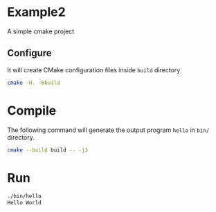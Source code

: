 
# Example2

A simple cmake project

## Configure

It will create CMake configuration files inside `build` directory

```sh
cmake -H. -Bbuild
```

# Compile

The following command will generate the output program `hello` in `bin/` directory.

```sh
cmake --build build -- -j3
```


# Run

```sh
./bin/hello
Hello World
```


